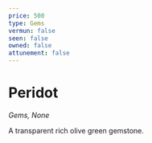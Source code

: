 ```yaml
---
price: 500
type: Gems
vermun: false
seen: false
owned: false
attunement: false
---
```

# Peridot

*Gems, None*

A transparent rich olive green gemstone.